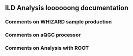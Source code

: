 ## ILD Analysis loooooong documentation

### Comments on WHIZARD sample production


### Comments on aQGC processor


### Comments on Analysis with ROOT